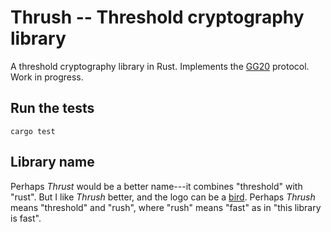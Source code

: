 # Thrush -- Threshold cryptography library

A threshold cryptography library in Rust.  Implements the [GG20](https://eprint.iacr.org/2020/540.pdf) protocol.  Work in progress.

## Run the tests

```
cargo test
```

## Library name

Perhaps _Thrust_ would be a better name---it combines "threshold" with "rust".  But I like _Thrush_ better, and the logo can be a [bird](https://en.wikipedia.org/wiki/Thrush_(bird)).  Perhaps _Thrush_ means "threshold" and "rush", where "rush" means "fast" as in "this library is fast".